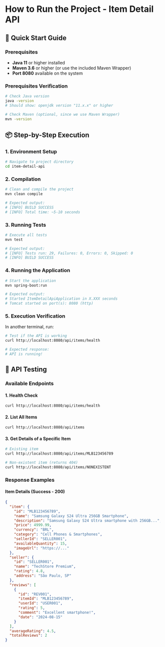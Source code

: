 # How to Run the Project - Item Detail API

## 🚀 Quick Start Guide

### Prerequisites
- **Java 11** or higher installed
- **Maven 3.6** or higher (or use the included Maven Wrapper)
- **Port 8080** available on the system

### Prerequisites Verification

```bash
# Check Java version
java -version
# Should show: openjdk version "11.x.x" or higher

# Check Maven (optional, since we use Maven Wrapper)
mvn -version
```

## 📦 Step-by-Step Execution

### 1. Environment Setup

```bash
# Navigate to project directory
cd item-detail-api
```

### 2. Compilation

```bash
# Clean and compile the project
mvn clean compile

# Expected output:
# [INFO] BUILD SUCCESS
# [INFO] Total time: ~5-10 seconds
```

### 3. Running Tests

```bash
# Execute all tests
mvn test

# Expected output:
# [INFO] Tests run: 29, Failures: 0, Errors: 0, Skipped: 0
# [INFO] BUILD SUCCESS
```

### 4. Running the Application

```bash
# Start the application
mvn spring-boot:run

# Expected output:
# Started ItemDetailApiApplication in X.XXX seconds
# Tomcat started on port(s): 8080 (http)
```

### 5. Execution Verification

In another terminal, run:

```bash
# Test if the API is working
curl http://localhost:8080/api/items/health

# Expected response:
# API is running!
```

## 🧪 API Testing

### Available Endpoints

#### 1. Health Check
```bash
curl http://localhost:8080/api/items/health
```

#### 2. List All Items
```bash
curl http://localhost:8080/api/items
```

#### 3. Get Details of a Specific Item
```bash
# Existing item
curl http://localhost:8080/api/items/MLB123456789

# Non-existent item (returns 404)
curl http://localhost:8080/api/items/NONEXISTENT
```

### Response Examples

#### Item Details (Success - 200)
```json
{
  "item": {
    "id": "MLB123456789",
    "name": "Samsung Galaxy S24 Ultra 256GB Smartphone",
    "description": "Samsung Galaxy S24 Ultra smartphone with 256GB...",
    "price": 4999.99,
    "currency": "BRL",
    "category": "Cell Phones & Smartphones",
    "sellerId": "SELLER001",
    "availableQuantity": 15,
    "imageUrl": "https://..."
  },
  "seller": {
    "id": "SELLER001",
    "name": "TechStore Premium",
    "rating": 4.8,
    "address": "São Paulo, SP"
  },
  "reviews": [
    {
      "id": "REV001",
      "itemId": "MLB123456789",
      "userId": "USER001",
      "rating": 5,
      "comment": "Excellent smartphone!",
      "date": "2024-08-15"
    }
  ],
  "averageRating": 4.5,
  "totalReviews": 2
}
```